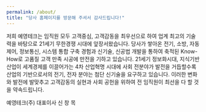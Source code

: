 ```yaml
---
permalink: /about/
title: "당사 홈페이지를 방문해 주셔서 감사드립니다!"
---
```


저희 예영테크는 임직원 모두 고객중심, 고객감동을 최우선으로 하여 업계 최고의 기술력을 바탕으로 21세기 무한경쟁 시대에 앞장서왔습니다. 당사가 쌓아온 전기, 소방, 자동제어, 정보통신, 시스템 통합 구축 경험과 신기술, 신공법 개발을 통하여 축적된 Know-How로 고품질 고객 만족 시공에 만전을 기하고 있습니다. 21세기 정보화시대, 지식기반 산업이 세계경제를 이끌어가는 4차 산업혁명 시대에 사회 전분야가 발전을 거듭할수록 산업의 기반으로서의 전기, 전자 분야는 첨단 신기술을 요구하고 있습니다. 이러한 변화와 발전에 발맞추고 고객감동의 실현과 사회 공헌을 위하여 전 임직원이 최선을 다 할 것을 약속드립니다.
<!--more-->
예영테크(주) 대표이사 신 창 목
